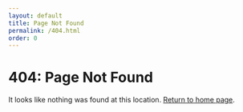 ```yaml
---
layout: default
title: Page Not Found
permalink: /404.html
order: 0
---
```


<div class="container">
  <div class="post">
    <h1 class="heading-2 authentic-condensed-60">404: Page Not Found</h1>
    <p>It looks like nothing was found at this location. <a href="{{ site.baseurl }}/">Return to home page</a>.</p>
  </div>
</div>
